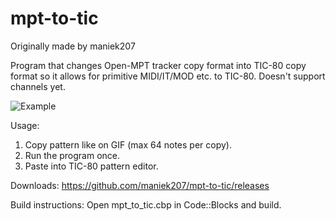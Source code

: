 # mpt-to-tic
Originally made by maniek207

Program that changes Open-MPT tracker copy format into TIC-80 copy format so it allows for primitive MIDI/IT/MOD etc. to TIC-80. Doesn't support channels yet.

![Example](https://i.postimg.cc/VknSrS0m/screen2.gif)

Usage:
1. Copy pattern like on GIF (max 64 notes per copy).
2. Run the program once.
3. Paste into TIC-80 pattern editor.

Downloads:
https://github.com/maniek207/mpt-to-tic/releases

Build instructions:
Open mpt_to_tic.cbp in Code::Blocks and build.
